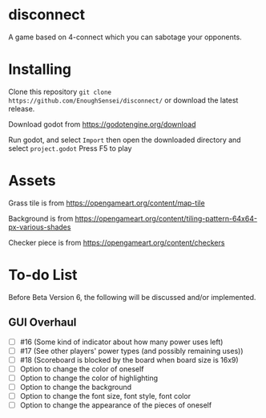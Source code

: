 # disconnect

A game based on 4-connect which you can sabotage your opponents.

# Installing

Clone this repository 
`git clone https://github.com/EnoughSensei/disconnect/`
or download the latest release.

Download godot from https://godotengine.org/download

Run godot, and select `Import` then open the downloaded directory and select `project.godot`
Press F5 to play

# Assets
Grass tile is from https://opengameart.org/content/map-tile

Background is from https://opengameart.org/content/tiling-pattern-64x64-px-various-shades

Checker piece is from https://opengameart.org/content/checkers

# To-do List
Before Beta Version 6, the following will be discussed and/or implemented.
## GUI Overhaul
- [ ] #16 (Some kind of indicator about how many power uses left)
- [ ] #17 (See other players' power types (and possibly remaining uses))
- [ ] #18 (Scoreboard is blocked by the board when board size is 16x9)
- [ ] Option to change the color of oneself
- [ ] Option to change the color of highlighting
- [ ] Option to change the background
- [ ] Option to change the font size, font style, font color
- [ ] Option to change the appearance of the pieces of oneself
